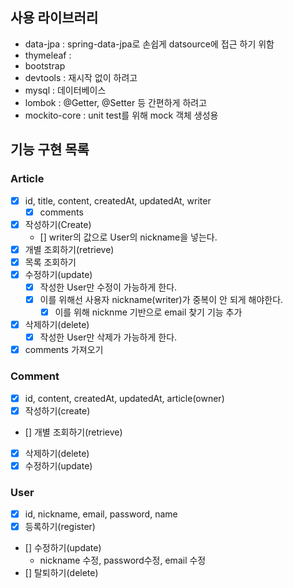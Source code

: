 ## 사용 라이브러리
- data-jpa : spring-data-jpa로 손쉽게 datsource에 접근 하기 위함
- thymeleaf : 
- bootstrap
- devtools : 재시작 없이 하려고
- mysql : 데이터베이스
- lombok : @Getter, @Setter 등 간편하게 하려고
- mockito-core : unit test를 위해 mock 객체 생성용
## 기능 구현 목록
### Article
- [x] id, title, content, createdAt, updatedAt, writer
  - [x] comments
- [x] 작성하기(Create)
  - [] writer의 값으로 User의 nickname을 넣는다.
- [x] 개별 조회하기(retrieve)
- [x] 목록 조회하기
- [x] 수정하기(update)
  - [x] 작성한 User만 수정이 가능하게 한다.
  - [x] 이를 위해선 사용자 nickname(writer)가 중복이 안 되게 해야한다.
    - [x] 이를 위해 nicknme 기반으로 email 찾기 기능 추가
- [x] 삭제하기(delete)
  - [x] 작성한 User만 삭제가 가능하게 한다.
- [x] comments 가져오기
### Comment
- [x] id, content, createdAt, updatedAt, article(owner)
- [x] 작성하기(create)
- [] 개별 조회하기(retrieve)
- [x] 삭제하기(delete)
- [x] 수정하기(update)
### User
- [x] id, nickname, email, password, name
- [x] 등록하기(register)
- [] 수정하기(update)
  - nickname 수정, password수정, email 수정
- [] 탈퇴하기(delete)
